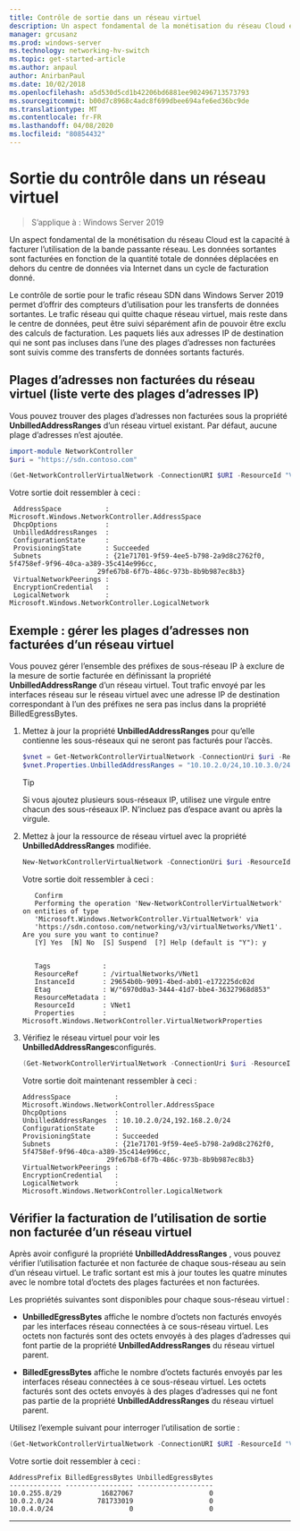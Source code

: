 ```yaml
---
title: Contrôle de sortie dans un réseau virtuel
description: Un aspect fondamental de la monétisation du réseau Cloud est la sortie de la bande passante réseau. Par exemple, les transferts de données sortantes dans Microsoft Azure modèle d’entreprise. Les données sortantes sont facturées en fonction de la quantité totale de données déplacées des centres de données Azure via Internet au cours d’un cycle de facturation donné.
manager: grcusanz
ms.prod: windows-server
ms.technology: networking-hv-switch
ms.topic: get-started-article
ms.author: anpaul
author: AnirbanPaul
ms.date: 10/02/2018
ms.openlocfilehash: a5d530d5cd1b42206bd6881ee902496713573793
ms.sourcegitcommit: b00d7c8968c4adc8f699dbee694afe6ed36bc9de
ms.translationtype: MT
ms.contentlocale: fr-FR
ms.lasthandoff: 04/08/2020
ms.locfileid: "80854432"
---
```

# <a name="egress-metering-in-a-virtual-network"></a>Sortie du contrôle dans un réseau virtuel

>S’applique à : Windows Server 2019


Un aspect fondamental de la monétisation du réseau Cloud est la capacité à facturer l’utilisation de la bande passante réseau. Les données sortantes sont facturées en fonction de la quantité totale de données déplacées en dehors du centre de données via Internet dans un cycle de facturation donné.

Le contrôle de sortie pour le trafic réseau SDN dans Windows Server 2019 permet d’offrir des compteurs d’utilisation pour les transferts de données sortantes. Le trafic réseau qui quitte chaque réseau virtuel, mais reste dans le centre de données, peut être suivi séparément afin de pouvoir être exclu des calculs de facturation. Les paquets liés aux adresses IP de destination qui ne sont pas incluses dans l’une des plages d’adresses non facturées sont suivis comme des transferts de données sortants facturés.

## <a name="virtual-network-unbilled-address-ranges-whitelist-of-ip-ranges"></a>Plages d’adresses non facturées du réseau virtuel (liste verte des plages d’adresses IP)

Vous pouvez trouver des plages d’adresses non facturées sous la propriété **UnbilledAddressRanges** d’un réseau virtuel existant. Par défaut, aucune plage d’adresses n’est ajoutée.

   ```PowerShell
   import-module NetworkController
   $uri = "https://sdn.contoso.com"

   (Get-NetworkControllerVirtualNetwork -ConnectionURI $URI -ResourceId "VNet1").properties
   ```

Votre sortie doit ressembler à ceci :
   ```
    AddressSpace           : Microsoft.Windows.NetworkController.AddressSpace
    DhcpOptions            :
    UnbilledAddressRanges  :
    ConfigurationState     :
    ProvisioningState      : Succeeded
    Subnets                : {21e71701-9f59-4ee5-b798-2a9d8c2762f0, 5f4758ef-9f96-40ca-a389-35c414e996cc,
                         29fe67b8-6f7b-486c-973b-8b9b987ec8b3}
    VirtualNetworkPeerings :
    EncryptionCredential   :
    LogicalNetwork         : Microsoft.Windows.NetworkController.LogicalNetwork
   ```


## <a name="example-manage-the-unbilled-address-ranges-of-a-virtual-network"></a>Exemple : gérer les plages d’adresses non facturées d’un réseau virtuel

Vous pouvez gérer l’ensemble des préfixes de sous-réseau IP à exclure de la mesure de sortie facturée en définissant la propriété **UnbilledAddressRange** d’un réseau virtuel.  Tout trafic envoyé par les interfaces réseau sur le réseau virtuel avec une adresse IP de destination correspondant à l’un des préfixes ne sera pas inclus dans la propriété BilledEgressBytes.

1.  Mettez à jour la propriété **UnbilledAddressRanges** pour qu’elle contienne les sous-réseaux qui ne seront pas facturés pour l’accès.

    ```PowerShell
    $vnet = Get-NetworkControllerVirtualNetwork -ConnectionUri $uri -ResourceID "VNet1"
    $vnet.Properties.UnbilledAddressRanges = "10.10.2.0/24,10.10.3.0/24"
    ```

    >[!TIP]
    >Si vous ajoutez plusieurs sous-réseaux IP, utilisez une virgule entre chacun des sous-réseaux IP.  N’incluez pas d’espace avant ou après la virgule.

2.  Mettez à jour la ressource de réseau virtuel avec la propriété **UnbilledAddressRanges** modifiée.

    ```PowerShell
    New-NetworkControllerVirtualNetwork -ConnectionUri $uri -ResourceId "VNet1" -Properties $unbilled.Properties -PassInnerException
    ```

    Votre sortie doit ressembler à ceci :
      ```
         Confirm
         Performing the operation 'New-NetworkControllerVirtualNetwork' on entities of type
         'Microsoft.Windows.NetworkController.VirtualNetwork' via
         'https://sdn.contoso.com/networking/v3/virtualNetworks/VNet1'. Are you sure you want to continue?
         [Y] Yes  [N] No  [S] Suspend  [?] Help (default is "Y"): y


         Tags             :
         ResourceRef      : /virtualNetworks/VNet1
         InstanceId       : 29654b0b-9091-4bed-ab01-e172225dc02d
         Etag             : W/"6970d0a3-3444-41d7-bbe4-36327968d853"
         ResourceMetadata :
         ResourceId       : VNet1
         Properties       : Microsoft.Windows.NetworkController.VirtualNetworkProperties
      ```


3. Vérifiez le réseau virtuel pour voir les **UnbilledAddressRanges**configurés.

   ```PowerShell
   (Get-NetworkControllerVirtualNetwork -ConnectionUri $uri -ResourceID "VNet1").properties
   ```

   Votre sortie doit maintenant ressembler à ceci :
   ```
   AddressSpace           : Microsoft.Windows.NetworkController.AddressSpace
   DhcpOptions            :
   UnbilledAddressRanges  : 10.10.2.0/24,192.168.2.0/24
   ConfigurationState     :
   ProvisioningState      : Succeeded
   Subnets                : {21e71701-9f59-4ee5-b798-2a9d8c2762f0, 5f4758ef-9f96-40ca-a389-35c414e996cc,
                        29fe67b8-6f7b-486c-973b-8b9b987ec8b3}
   VirtualNetworkPeerings :
   EncryptionCredential   :
   LogicalNetwork         : Microsoft.Windows.NetworkController.LogicalNetwork
   ```

## <a name="check-the-billed-the-unbilled-egress-usage-of-a-virtual-network"></a>Vérifier la facturation de l’utilisation de sortie non facturée d’un réseau virtuel

Après avoir configuré la propriété **UnbilledAddressRanges** , vous pouvez vérifier l’utilisation facturée et non facturée de chaque sous-réseau au sein d’un réseau virtuel. Le trafic sortant est mis à jour toutes les quatre minutes avec le nombre total d’octets des plages facturées et non facturées.

Les propriétés suivantes sont disponibles pour chaque sous-réseau virtuel :

-   **UnbilledEgressBytes** affiche le nombre d’octets non facturés envoyés par les interfaces réseau connectées à ce sous-réseau virtuel. Les octets non facturés sont des octets envoyés à des plages d’adresses qui font partie de la propriété **UnbilledAddressRanges** du réseau virtuel parent.

-   **BilledEgressBytes** affiche le nombre d’octets facturés envoyés par les interfaces réseau connectées à ce sous-réseau virtuel. Les octets facturés sont des octets envoyés à des plages d’adresses qui ne font pas partie de la propriété **UnbilledAddressRanges** du réseau virtuel parent.

Utilisez l’exemple suivant pour interroger l’utilisation de sortie :

```PowerShell
(Get-NetworkControllerVirtualNetwork -ConnectionURI $URI -ResourceId "VNet1").properties.subnets.properties | ft AddressPrefix,BilledEgressBytes,UnbilledEgressBytes
```

Votre sortie doit ressembler à ceci :
```
AddressPrefix BilledEgressBytes UnbilledEgressBytes
------------- ----------------- -------------------
10.0.255.8/29          16827067                   0
10.0.2.0/24           781733019                   0
10.0.4.0/24                   0                   0
```


---
